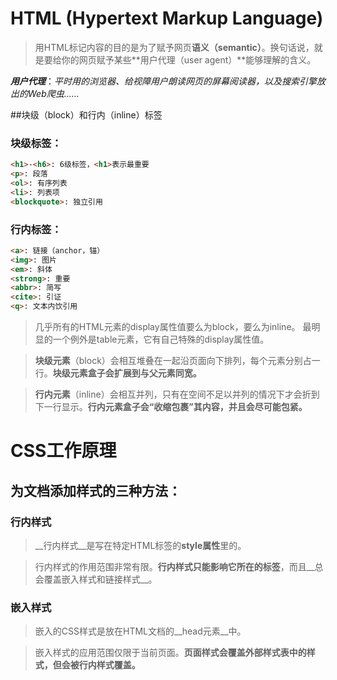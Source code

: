 HTML (Hypertext Markup Language)
=================================

> 用HTML标记内容的目的是为了赋予网页**语义（semantic）**。换句话说，就是要给你的网页赋予某些**用户代理（user agent）**能够理解的含义。

***用户代理***：*平时用的浏览器、给视障用户朗读网页的屏幕阅读器，以及搜索引擎放出的Web爬虫……*

##块级（block）和行内（inline）标签

### 块级标签：

```HTML
<h1>-<h6>: 6级标签，<h1>表示最重要
<p>: 段落
<ol>: 有序列表
<li>: 列表项
<blockquote>: 独立引用
```
### 行内标签：

```HTML
<a>: 链接（anchor，锚）
<img>: 图片
<em>: 斜体
<strong>: 重要
<abbr>: 简写
<cite>: 引证
<q>: 文本内饮引用
```
> 几乎所有的HTML元素的display属性值要么为block，要么为inline。 最明显的一个例外是table元素，它有自己特殊的display属性值。

> **块级元素**（block）会相互堆叠在一起沿页面向下排列，每个元素分别占一行。**块级元素盒子会扩展到与父元素同宽。**

> **行内元素**（inline）会相互并列，只有在空间不足以并列的情况下才会折到下一行显示。**行内元素盒子会“收缩包裹”其内容，并且会尽可能包紧。**

CSS工作原理
==============================

## 为文档添加样式的三种方法：

### 行内样式

> __行内样式__是写在特定HTML标签的**style属性**里的。

> 行内样式的作用范围非常有限。__行内样式只能影响它所在的标签__，而且__总会覆盖嵌入样式和链接样式__。

### 嵌入样式

> 嵌入的CSS样式是放在HTML文档的__head元素__中。

> 嵌入样式的应用范围仅限于当前页面。__页面样式会覆盖外部样式表中的样式，但会被行内样式覆盖。__